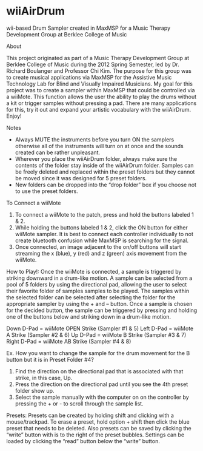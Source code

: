 wiiAirDrum
==========

wii-based Drum Sampler created in MaxMSP for a Music Therapy Development Group at Berklee College of Music

About

This project originated as part of a Music Therapy Development Group at Berklee College of Music during the 2012 Spring Semester, led by Dr. Richard Boulanger and Professor Chi Kim. The purpose for this group was to create musical applications via MaxMSP for the Assistive Music Technology Lab for Blind and Visually Impaired Musicians. My goal for this project was to create a sampler within MaxMSP that could be controlled via a wiiMote. This function allows the user the ability to play the drums without a kit or trigger samples without pressing a pad. There are many applications for this, try it out and expand your artistic vocabulary with the wiiAirDrum. Enjoy!

Notes

- Always MUTE the instruments before you turn ON the samplers otherwise all of the
instruments will turn on at once and the sounds created can be rather unpleasant.
- Wherever you place the wiiAirDrum folder, always make sure the contents of the folder
stay inside of the wiiAirDrum folder. Samples can be freely deleted and replaced within
the preset folders but they cannot be moved since it was designed for 5 preset folders.
- New folders can be dropped into the “drop folder” box if you choose not to use the
preset folders.

To Connect a wiiMote

1) To connect a wiiMote to the patch, press and hold the buttons labeled 1 & 2.
2) While holding the buttons labeled 1 & 2, click the ON button for either wiiMote sampler. It is best to connect each controller individually to not create bluetooth confusion while MaxMSP is searching for the signal.
3) Once connected, an image adjacent to the on/off buttons will start streaming the x
(blue), y (red) and z (green) axis movement from the wiiMote.

How to Play!:
Once the wiiMote is connected, a sample is triggered by striking downward in a drum-like motion. A sample can be selected from a pool of 5 folders by using the directional pad, allowing the user to select their favorite folder of samples samples to be played. The samples within the selected folder can be selected after selecting the folder for the appropriate sampler by using the + and – button. Once a sample is chosen for the decided button, the sample can be triggered by pressing and holding one of the buttons below and striking down in a drum-like motion.

Down D-Pad = wiiMote OPEN Strike (Sampler #1 & 5)
Left D-Pad    = wiiMote A Strike (Sampler #2 & 6)
Up D-Pad       = wiiMote B Strike (Sampler #3 & 7)
Right D-Pad  = wiiMote AB Strike (Sampler #4 & 8)

Ex. How you want to change the sample for the drum movement for the B button but it is in Preset Folder #4?

1) Find the direction on the directional pad that is associated with that strike, in this case,
Up.
2) Press the direction on the directional pad until you see the 4th preset folder show up.
3) Select the sample manually with the computer on on the controller by pressing the + or -
to scroll through the sample list.

Presets:
Presets can be created by holding shift and clicking with a mouse/trackpad. To erase a preset, hold option + shift then click the blue preset that needs to be deleted. Also presets can be saved by clicking the “write” button with is to the right of the preset bubbles. Settings can be loaded by clicking the “read” button below the “write” button.
